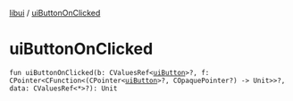 [libui](README.md) / [uiButtonOnClicked](ui-button-on-clicked.md)

# uiButtonOnClicked

`fun uiButtonOnClicked(b: CValuesRef<`[`uiButton`](ui-button.md)`>?, f: CPointer<CFunction<(CPointer<`[`uiButton`](ui-button.md)`>?, COpaquePointer?) -> Unit>>?, data: CValuesRef<*>?): Unit`
